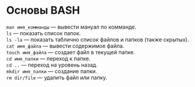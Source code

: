 # Основы BASH

`man имя_комманды` — вывести мануал по комманде.  
`ls` — показать список папок.  
`ls -la` — показать таблично список файлов и папков (также скрытых).  
`cat имя_файла` — вывести содержимое файла.  
`touch имя_файла` — создает файл в текущей папке.  
`cd имя_папки` — переход к папке.  
`cd ..` — переход на уровень назад.  
`mkdir имя_папки` — создание папки.  
`rm dir/file` — удалить файл или папку.
